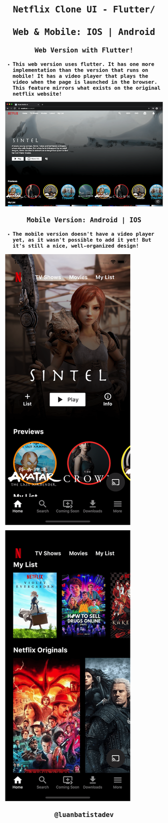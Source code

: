 <samp>

# <p align='center'>Netflix Clone UI - Flutter/<p>
# <p align='center'>Web & Mobile: IOS | Android</p>

## <p align='center'>Web Version with Flutter!</p>
- ### This web version uses flutter. It has one more implementation than the version that runs on mobile! It has a video player that plays the video when the page is launched in the browser. This feature mirrors what exists on the original netflix website!

![Web Screenshot](screenshots/web.png)

## <p align='center'>Mobile Version: Android | IOS</p>

- ### The mobile version doesn't have a video player yet, as it wasn't possible to add it yet! But it's still a nice, well-organized design!

![Mobile Screenshot 1](screenshots/mobile0.png)

![Mobile Screenshot 2](screenshots/mobile1.png)

## <p align='center'>@luanbatistadev</p>
</samp>